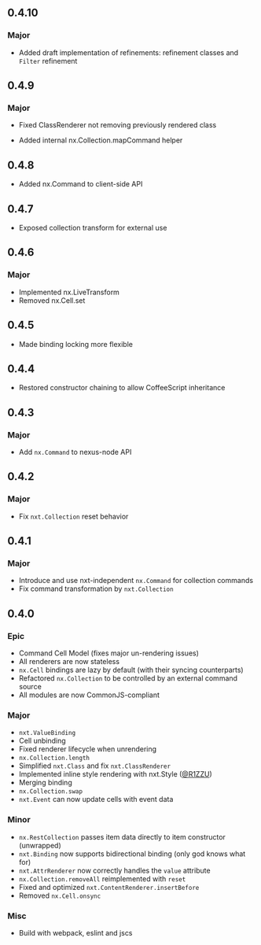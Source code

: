 ## 0.4.10
### Major
* Added draft implementation of refinements:
  refinement classes and `Filter` refinement

## 0.4.9
### Major
* Fixed ClassRenderer not removing previously rendered class

* Added internal nx.Collection.mapCommand helper

## 0.4.8
* Added nx.Command to client-side API

## 0.4.7
* Exposed collection transform for external use

## 0.4.6

### Major

* Implemented nx.LiveTransform
* Removed nx.Cell.set

## 0.4.5
* Made binding locking more flexible

## 0.4.4
* Restored constructor chaining to allow CoffeeScript inheritance

## 0.4.3

### Major
* Add `nx.Command` to nexus-node API

## 0.4.2

### Major
* Fix `nxt.Collection` reset behavior

## 0.4.1

### Major
* Introduce and use nxt-independent `nx.Command` for collection commands
* Fix command transformation by `nxt.Collection`

## 0.4.0

### Epic
* Command Cell Model (fixes major un-rendering issues)
* All renderers are now stateless
* `nx.Cell` bindings are lazy by default (with their syncing counterparts)
* Refactored `nx.Collection` to be controlled by an external command source
* All modules are now CommonJS-compliant

### Major
* `nxt.ValueBinding`
* Cell unbinding
* Fixed renderer lifecycle when unrendering
* `nx.Collection.length`
* Simplified `nxt.Class` and fix `nxt.ClassRenderer`
* Implemented inline style rendering with nxt.Style ([@R1ZZU](https://github.com/R1ZZU))
* Merging binding
* `nx.Collection.swap`
* `nxt.Event` can now update cells with event data

### Minor
* `nx.RestCollection` passes item data directly to item constructor (unwrapped)
* `nxt.Binding` now supports bidirectional binding (only god knows what for)
* `nxt.AttrRenderer` now correctly handles the `value` attribute
* `nx.Collection.removeAll` reimplemented with `reset`
* Fixed and optimized `nxt.ContentRenderer.insertBefore`
* Removed `nx.Cell.onsync`

### Misc
* Build with webpack, eslint and jscs
